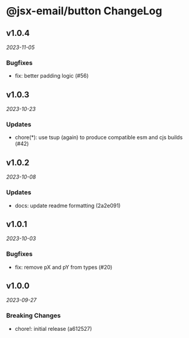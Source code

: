 # @jsx-email/button ChangeLog

## v1.0.4

_2023-11-05_

### Bugfixes

- fix: better padding logic (#56)

## v1.0.3

_2023-10-23_

### Updates

- chore(\*): use tsup (again) to produce compatible esm and cjs builds (#42)

## v1.0.2

_2023-10-08_

### Updates

- docs: update readme formatting (2a2e091)

## v1.0.1

_2023-10-03_

### Bugfixes

- fix: remove pX and pY from types (#20)

## v1.0.0

_2023-09-27_

### Breaking Changes

- chore!: initial release (a612527)
